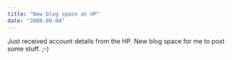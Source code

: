 ```yaml
---
title: "New blog space at HP"
date: "2008-09-04"
---
```


Just received account details from the HP. New blog space for me to post some stuff. ;-)

